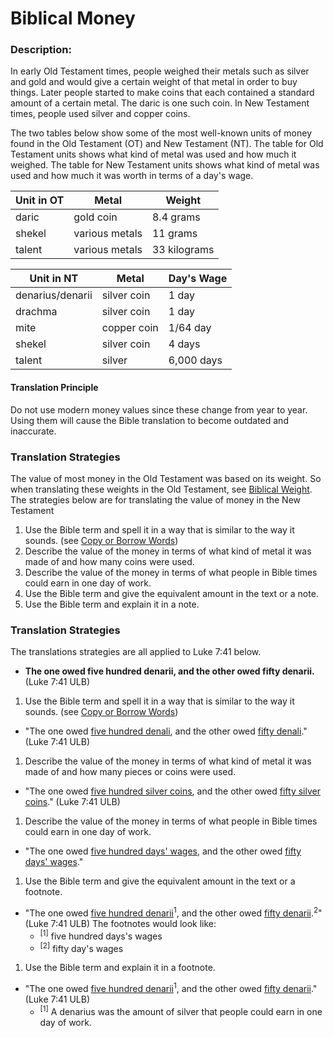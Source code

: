 # Biblical Money #

### Description:

In early Old Testament times, people weighed their metals such as silver and gold and would give a certain weight of that metal in order to buy things. Later people started to make coins that each contained a standard amount of a certain metal. The daric is one such coin.  In New Testament times, people used silver and copper coins.

The two tables below show some of the most well-known units of money found in the Old Testament (OT) and New Testament (NT). The table for Old Testament units shows what kind of metal was used and how much it weighed. The table for New Testament units shows what kind of metal was used and how much it was worth in terms of a day's wage.

| Unit in OT | Metal  | Weight  |
| -------- | -------- | -------- |
| daric     | gold coin  | 8.4 grams      |
| shekel | various metals |  11 grams |
| talent | various metals |  33 kilograms|


| Unit in NT |  Metal |  Day's Wage  |
| -------- | -------- | -------- |
| denarius/denarii | silver coin |  1 day |
| drachma | silver coin |  1 day |
| mite | copper coin|  1/64 day |
| shekel | silver coin |  4 days |
| talent | silver |  6,000 days |

#### Translation Principle

Do not use modern money values since these change from year to year. Using them will cause the Bible translation to become outdated and inaccurate.

### Translation Strategies

The value of most money in the Old Testament was based on its weight. So when translating these weights in the Old Testament, see [Biblical Weight](../translate-bweight/01.md).
The strategies below are for translating the value of money in the New Testament

1. Use the Bible term and spell it in a way that is similar to the way it sounds. (see [Copy or Borrow Words](../translate-transliterate/01.md))
1. Describe the value of the money in terms of what kind of metal it was made of and how many coins were used.
1. Describe the value of the money in terms of what people in Bible times could earn in one day of work.
1. Use the Bible term and give the equivalent amount in the text or a note.
1. Use the Bible term and explain it in a note.

### Translation Strategies

The translations strategies are all applied to Luke 7:41 below.

* **The one owed five hundred denarii, and the other owed fifty denarii.** (Luke 7:41 ULB)

1. Use the Bible term and spell it in a way that is similar to the way it sounds. (see [Copy or Borrow Words](../translate-transliterate/01.md))

  * "The one owed <u>five hundred denali</u>, and the other owed <u>fifty denali</u>." (Luke 7:41 ULB)

1. Describe the value of the money in terms of what kind of metal it was made of and how many pieces or coins were used.

  * "The one owed <u>five hundred silver coins</u>, and the other owed <u>fifty silver coins</u>." (Luke 7:41 ULB)

1. Describe the value of the money in terms of what people in Bible times could earn in one day of work.

  * "The one owed <u>five hundred days' wages</u>, and the other owed <u>fifty days' wages</u>."

1. Use the Bible term and give the equivalent amount in the text or a footnote.

  * "The one owed <u>five hundred denarii</u><sup>1</sup>, and the other owed <u>fifty denarii</u>.<sup>2</sup>" (Luke 7:41 ULB) The footnotes would look like:
      * <sup>[1]</sup> five hundred days's wages
      * <sup>[2]</sup> fifty day's wages

1. Use the Bible term and explain it in a footnote.

  * "The one owed <u>five hundred denarii</u><sup>1</sup>, and the other owed <u>fifty denarii</u>." (Luke 7:41 ULB)
      * <sup>[1]</sup> A denarius was the amount of silver that people could earn in one day of work.


